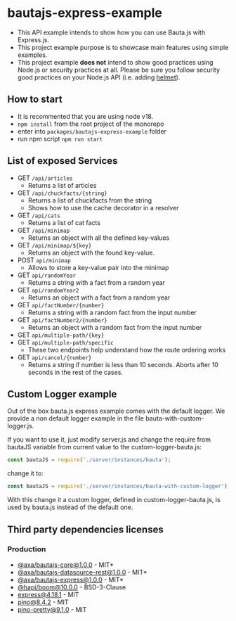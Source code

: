 # bautajs-express-example

- This API example intends to show how you can use Bauta.js with Express.js.
- This project example purpose is to showcase main features using simple examples. 
- This project example **does not** intend to show good practices using Node.js or security practices at all. Please be sure you follow security good practices on your Node.js API (i.e. adding [helmet](https://www.npmjs.com/package/helmet)).

## How to start

- It is recommented that you are using node v18.
- `npm install` from the root project of the monorepo
- enter into `packages/bautajs-express-example` folder 
- run npm script `npm run start`

## List of exposed Services

- GET `/api/articles`
  - Returns a list of articles  
- GET `/api/chuckfacts/{string}`
  - Returns a list of chuckfacts from the string
  - Shows how to use the cache decorator in a resolver
- GET `/api/cats`
  - Returns a list of cat facts
- GET `/api/minimap`
  - Returns an object with all the defined key-values
- GET `/api/minimap/${key}`
  - Returns an object with the found key-value. 
- POST `api/minimap`
  - Allows to store a key-value pair into the minimap
- GET `api/randomYear`
  - Returns a string with a fact from a random year
- GET `api/randomYear2`
  - Returns an object with a fact from a random year
- GET `api/factNumber/{number}`
  - Returns a string with a random fact from the input number
- GET `api/factNumber2/{number}`
  - Returns an object with a random fact from the input number
- GET `api/multiple-path/{key}`
- GET `api/multiple-path/specific`
  - These two endpoints help understand how the route ordering works
- GET `api/cancel/{number}`
  - Returns a string if number is less than 10 seconds. Aborts after 10 seconds in the rest of the cases.


## Custom Logger example

Out of the box bauta.js express example comes with the default logger. We provide a non default logger example in the file bauta-with-custom-logger.js.

If you want to use it, just modify server.js and change the require from bautaJS variable from current value to the custom-logger-bauta.js:

```js
const bautaJS = require('./server/instances/bauta');
```

change it to:

```js
const bautaJS = require('./server/instances/bauta-with-custom-logger');
```

With this change it a custom logger, defined in custom-logger-bauta.js, is used by bauta.js instead of the default one.

## Third party dependencies licenses

### Production
 - [@axa/bautajs-core@1.0.0](https://github.com/axa-group/bauta.js) - MIT*
 - [@axa/bautajs-datasource-rest@1.0.0](https://github.com/axa-group/bauta.js) - MIT* 
 - [@axa/bautajs-express@1.0.0](https://github.com/axa-group/bauta.js) - MIT*
 - [@hapi/boom@10.0.0](https://github.com/hapijs/boom) - BSD-3-Clause
 - [express@4.18.1](https://github.com/expressjs/express) - MIT
 - [pino@8.4.2](https://github.com/pinojs/pino) - MIT
 - [pino-pretty@9.1.0](https://github.com/pinojs/pino-pretty) - MIT
